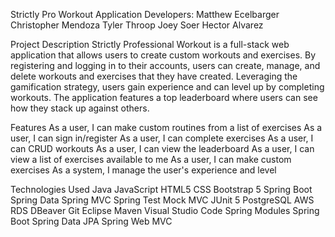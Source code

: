 Strictly Pro Workout Application
Developers:
Matthew Ecelbarger
Christopher Mendoza
Tyler Throop
Joey Soer
Hector Alvarez

Project Description
Strictly Professional Workout is a full-stack web application that allows users to create custom workouts and exercises. By registering and logging in to their accounts, users can create, manage, and delete workouts and exercises that they have created. Leveraging the gamification strategy, users gain experience and can level up by completing workouts. The application features a top leaderboard where users can see how they stack up against others.

Features
As a user, I can make custom routines from a list of exercises
As a user, I can sign in/register
As a user, I can complete exercises
As a user, I can CRUD workouts
As a user, I can view the leaderboard
As a user, I can view a list of exercises available to me
As a user, I can make custom exercises
As a system, I manage the user's experience and level

Technologies Used
Java
JavaScript
HTML5
CSS
Bootstrap 5
Spring Boot
Spring Data
Spring MVC
Spring Test
Mock MVC
JUnit 5
PostgreSQL
AWS RDS
DBeaver
Git
Eclipse
Maven
Visual Studio Code
Spring Modules
Spring Boot
Spring Data JPA
Spring Web MVC
